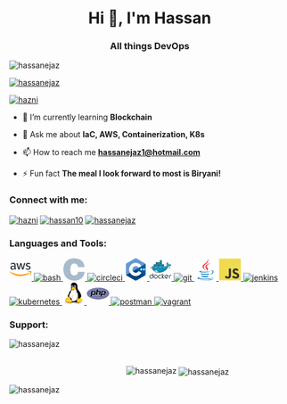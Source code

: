 <h1 align="center">Hi 👋, I'm Hassan</h1>
<h3 align="center">All things DevOps</h3>

<p align="left"> <img src="https://komarev.com/ghpvc/?username=hassanejaz&label=Hits&color=b40e0e&style=plastic" alt="hassanejaz" /> </p>

<p align="left"> <a href="https://github.com/ryo-ma/github-profile-trophy"><img src="https://github-profile-trophy.vercel.app/?username=hassanejaz" alt="hassanejaz" /></a> </p>

<p align="left"> <a href="https://twitter.com/hazni" target="blank"><img src="https://img.shields.io/twitter/follow/hazni?logo=twitter&style=for-the-badge" alt="hazni" /></a> </p>

- 🌱 I’m currently learning **Blockchain**

- 💬 Ask me about **IaC, AWS, Containerization, K8s**

- 📫 How to reach me **hassanejaz1@hotmail.com**

- ⚡ Fun fact **The meal I look forward to most is Biryani!**

<h3 align="left">Connect with me:</h3>
<p align="left">
<a href="https://twitter.com/hazni" target="blank"><img align="center" src="https://cdn.jsdelivr.net/npm/simple-icons@3.0.1/icons/twitter.svg" alt="hazni" height="30" width="40" /></a>
<a href="https://linkedin.com/in/hassan10" target="blank"><img align="center" src="https://cdn.jsdelivr.net/npm/simple-icons@3.0.1/icons/linkedin.svg" alt="hassan10" height="30" width="40" /></a>
<a href="https://www.youtube.com/c/hassanejaz" target="blank"><img align="center" src="https://cdn.jsdelivr.net/npm/simple-icons@3.0.1/icons/youtube.svg" alt="hassanejaz" height="30" width="40" /></a>
</p>

<h3 align="left">Languages and Tools:</h3>
<p align="left"> <a href="https://aws.amazon.com" target="_blank"> <img src="https://raw.githubusercontent.com/devicons/devicon/master/icons/amazonwebservices/amazonwebservices-original-wordmark.svg" alt="aws" width="40" height="40"/> </a> <a href="https://www.gnu.org/software/bash/" target="_blank"> <img src="https://www.vectorlogo.zone/logos/gnu_bash/gnu_bash-icon.svg" alt="bash" width="40" height="40"/> </a> <a href="https://www.cprogramming.com/" target="_blank"> <img src="https://raw.githubusercontent.com/devicons/devicon/master/icons/c/c-original.svg" alt="c" width="40" height="40"/> </a> <a href="https://circleci.com" target="_blank"> <img src="https://www.vectorlogo.zone/logos/circleci/circleci-icon.svg" alt="circleci" width="40" height="40"/> </a> <a href="https://www.w3schools.com/cpp/" target="_blank"> <img src="https://raw.githubusercontent.com/devicons/devicon/master/icons/cplusplus/cplusplus-original.svg" alt="cplusplus" width="40" height="40"/> </a> <a href="https://www.docker.com/" target="_blank"> <img src="https://raw.githubusercontent.com/devicons/devicon/master/icons/docker/docker-original-wordmark.svg" alt="docker" width="40" height="40"/> </a> <a href="https://git-scm.com/" target="_blank"> <img src="https://www.vectorlogo.zone/logos/git-scm/git-scm-icon.svg" alt="git" width="40" height="40"/> </a> <a href="https://www.java.com" target="_blank"> <img src="https://raw.githubusercontent.com/devicons/devicon/master/icons/java/java-original.svg" alt="java" width="40" height="40"/> </a> <a href="https://developer.mozilla.org/en-US/docs/Web/JavaScript" target="_blank"> <img src="https://raw.githubusercontent.com/devicons/devicon/master/icons/javascript/javascript-original.svg" alt="javascript" width="40" height="40"/> </a> <a href="https://www.jenkins.io" target="_blank"> <img src="https://www.vectorlogo.zone/logos/jenkins/jenkins-icon.svg" alt="jenkins" width="40" height="40"/> </a> <a href="https://kubernetes.io" target="_blank"> <img src="https://www.vectorlogo.zone/logos/kubernetes/kubernetes-icon.svg" alt="kubernetes" width="40" height="40"/> </a> <a href="https://www.linux.org/" target="_blank"> <img src="https://raw.githubusercontent.com/devicons/devicon/master/icons/linux/linux-original.svg" alt="linux" width="40" height="40"/> </a> <a href="https://www.php.net" target="_blank"> <img src="https://raw.githubusercontent.com/devicons/devicon/master/icons/php/php-original.svg" alt="php" width="40" height="40"/> </a> <a href="https://postman.com" target="_blank"> <img src="https://www.vectorlogo.zone/logos/getpostman/getpostman-icon.svg" alt="postman" width="40" height="40"/> </a> <a href="https://www.vagrantup.com/" target="_blank"> <img src="https://www.vectorlogo.zone/logos/vagrantup/vagrantup-icon.svg" alt="vagrant" width="40" height="40"/> </a> </p>


<h3 align="left">Support:</h3>
<p><a href="https://www.buymeacoffee.com/hassanejaz"> <img align="left" src="https://cdn.buymeacoffee.com/buttons/v2/default-yellow.png" height="50" width="210" alt="hassanejaz" /></a></p><br><br>


<p><img align="left" src="https://github-readme-stats.vercel.app/api/top-langs?username=hassanejaz&count_private=true&show_icons=true&locale=en&layout=compact" alt="hassanejaz" /></p>

<p>&nbsp;<img align="center" src="https://github-readme-stats.vercel.app/api?username=hassanejaz&show_icons=true&theme=dark&locale=en" alt="hassanejaz" /></p>

<p><img align="center" src="https://github-readme-streak-stats.herokuapp.com/?user=hassanejaz&theme=dark" alt="hassanejaz" /></p>

